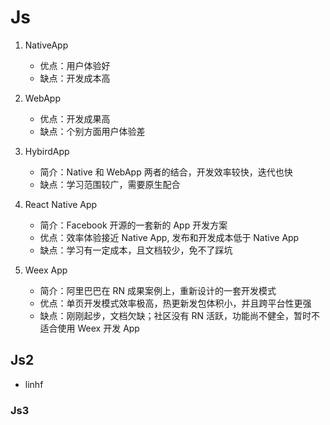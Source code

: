 # Js

1. NativeApp
   - 优点：用户体验好
   - 缺点：开发成本高
2. WebApp
   - 优点：开发成果高
   - 缺点：个别方面用户体验差
3. HybirdApp
   - 简介：Native 和 WebApp 两者的结合，开发效率较快，迭代也快
   - 缺点：学习范围较广，需要原生配合
4. React Native App
   - 简介：Facebook 开源的一套新的 App 开发方案
   - 优点：效率体验接近 Native App, 发布和开发成本低于 Native App
   - 缺点：学习有一定成本，且文档较少，免不了踩坑
5. Weex App

   - 简介：阿里巴巴在 RN 成果案例上，重新设计的一套开发模式
   - 优点：单页开发模式效率极高，热更新发包体积小，并且跨平台性更强
   - 缺点：刚刚起步，文档欠缺；社区没有 RN 活跃，功能尚不健全，暂时不适合使用 Weex 开发 App

## Js2

- linhf

### Js3
